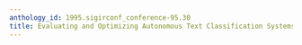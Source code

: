 ```yaml
---
anthology_id: 1995.sigirconf_conference-95.30
title: Evaluating and Optimizing Autonomous Text Classification Systems
---
```


